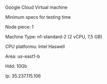 Google Cloud Virtual machine


Minimum specs for testing time

Node piece: 1

Machine Type: n1-standard-2 (2 vCPU, 7,5 GB)

CPU platformu: Intel Haswell

Area: us-east1-b

Hdd: 10Gb

Ip: 35.237.115.106

